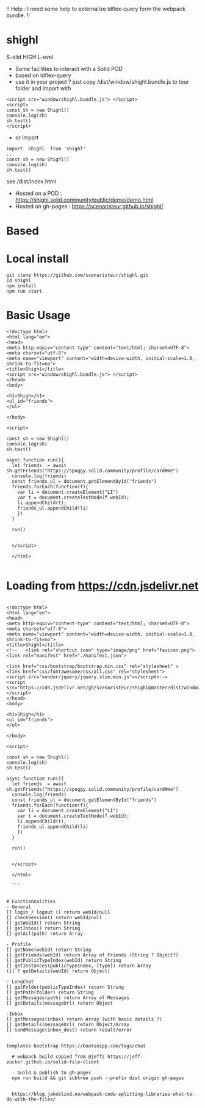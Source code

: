 !! Help : I need some help to externalize ldflex-query form the webpack bundle. !!

# shighl
S-olid HIGH L-evel

- Some facilities to interact with a Solid POD
- based on ldflex-query
- use it in your project ? just copy  /dist/window/shighl.bundle.js to tour folder and import with
```
<script src="window/shighl.bundle.js"> </script>
<script>
const sh = new Shighl()
console.log(sh)
sh.test()
</script>
```
- or import
```
import  Shighl  from 'shighl'
...
const sh = new Shighl()
console.log(sh)
sh.test()
```

see /dist/index.html

- Hosted on a POD : https://shighl.solid.community/public/demo/demo.html
- Hosted on gh-pages : https://scenaristeur.github.io/shighl/

# Based



# Local install

```
git clone https://github.com/scenaristeur/shighl.git
cd shighl
npm install
npm run start

```
# Basic Usage

```
<!doctype html>
<html lang="en">
<head>
<meta http-equiv="content-type" content="text/html; charset=UTF-8">
<meta charset="utf-8">
<meta name="viewport" content="width=device-width, initial-scale=1.0, shrink-to-fit=no">
<title>Shighl</title>
<script src="window/shighl.bundle.js"> </script>
</head>
<body>

<h1>Shigh</h1>
<ul id="friends">
</ul>

</body>

<script>

const sh = new Shighl()
console.log(sh)
sh.test()

async function run(){
  let friends  = await sh.getFriends("https://spoggy.solid.community/profile/card#me")
  console.log(friends)
  const friends_ul = document.getElementById("friends")
  friends.forEach(function(f){
    var li = document.createElement("LI")
    var t = document.createTextNode(f.webId);
    li.appendChild(t);
    friends_ul.appendChild(li)
    })
  }

  run()


  </script>

  </html>


  ```




  # Loading from https://cdn.jsdelivr.net

  ```

  <!doctype html>
  <html lang="en">
  <head>
  <meta http-equiv="content-type" content="text/html; charset=UTF-8">
  <meta charset="utf-8">
  <meta name="viewport" content="width=device-width, initial-scale=1.0, shrink-to-fit=no">
  <title>Shighl</title>
  <!--   <link rel="shortcut icon" type="image/png" href="favicon.png">
  <link rel="manifest" href="./manifest.json">

  <link href="css/bootstrap/bootstrap.min.css" rel="stylesheet" >
  <link href="css/fontawesome/css/all.css" rel="stylesheet">
  <script src="vendor/jquery/jquery.slim.min.js"></script>-->
  <script src="https://cdn.jsdelivr.net/gh/scenaristeur/shighl@master/dist/window/shighl.bundle.js"> </script>
  </head>
  <body>

  <h1>Shigh</h1>
  <ul id="friends">
  </ul>

  </body>

  <script>

  const sh = new Shighl()
  console.log(sh)
  sh.test()

  async function run(){
    let friends  = await sh.getFriends("https://spoggy.solid.community/profile/card#me")
    console.log(friends)
    const friends_ul = document.getElementById("friends")
    friends.forEach(function(f){
      var li = document.createElement("LI")
      var t = document.createTextNode(f.webId);
      li.appendChild(t);
      friends_ul.appendChild(li)
      })
    }

    run()


    </script>

    </html>

    ```


# Functionnalities
- General
[] login / logout () return webId/null
[] checkSession() return webId/null
[] getWebId() return String
[] getInbox() return String
[] getAcl(path) return Array

- Profile
[] getName(webId) return String
[] getFriends(webId) return Array of Friends (String ? Object?)
[] getPublicTypeIndex(webId) return String
[] getInstances(publicTypeIndex, [type]) return Array
([] ? getDetails(webId) return Object)

- LongChat
[] getFolder(publicTypeIndex) return String
[] getPath(folder) return String
[] getMessages(path) return Array of Messages
[] getDetails(messageUrl) return Object

-Inbox
[] getMessages(inbox) return Array (with basic details ?)
[] getDetails(messageUrl) return Object/Array
[] sendMessage(inbox_dest) return result/error


templates bootstrap https://bootsnipp.com/tags/chat

    # webpack build copied from @jeffz https://jeff-zucker.github.io/solid-file-client

    - build & publish to gh-pages
    npm run build && git subtree push --prefix dist origin gh-pages


    https://blog.jakoblind.no/webpack-code-splitting-libraries-what-to-do-with-the-files/
